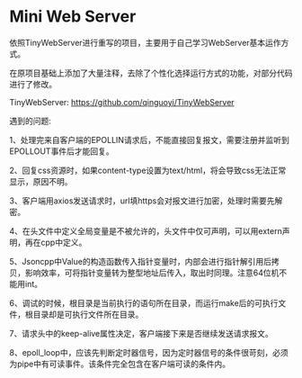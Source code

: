 # Mini Web Server

依照TinyWebServer进行重写的项目，主要用于自己学习WebServer基本运作方式。

在原项目基础上添加了大量注释，去除了个性化选择运行方式的功能，对部分代码进行了修改。

TinyWebServer: https://github.com/qinguoyi/TinyWebServer

遇到的问题:

1、处理完来自客户端的EPOLLIN请求后，不能直接回复报文，需要注册并监听到EPOLLOUT事件后才能回复。

2、回复css资源时，如果content-type设置为text/html，将会导致css无法正常显示，原因不明。

3、客户端用axios发送请求时，url填https会对报文进行加密，处理时需要先解密。

4、在头文件中定义全局变量是不被允许的，头文件中仅可声明，可以用extern声明，再在cpp中定义。

5、Jsoncpp中Value的构造函数传入指针变量时，内部会进行指针解引用后拷贝，影响效率，可将指针变量转为整型地址后传入，取出时同理。注意64位机不能用int。

6、调试的时候，根目录是当前执行的语句所在目录，而运行make后的可执行文件，根目录却是可执行文件所在目录。

7、请求头中的keep-alive属性决定，客户端接下来是否继续发送请求报文。

8、epoll_loop中，应该先判断定时器信号，因为定时器信号的条件很苛刻，必须为pipe中有可读事件。该条件完全包含在客户端可读的条件内。